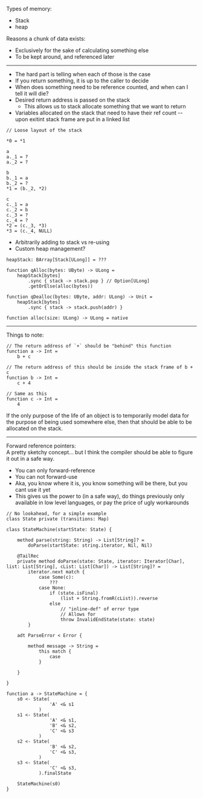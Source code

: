 
Types of memory:
- Stack
- heap

Reasons a chunk of data exists:
- Exclusively for the sake of calculating something else
- To be kept around, and referenced later

---

- The hard part is telling when each of those is the case
- If you return something, it is up to the caller to decide
- When does something need to be reference counted, and when can I tell it will die?
- Desired return address is passed on the stack
    - This allows us to stack allocate something that we want to return
- Variables allocated on the stack that need to have their ref count -- upon exitint stack frame are put in a linked list

```
// Loose layout of the stack

*0 = *1

a
a._1 = ?
a._2 = ?

b
b._1 = a
b._2 = ?
*1 = (b._2, *2)

c
c._1 = a
c._2 = b
c._3 = ?
c._4 = ?
*2 = (c._3, *3)
*3 = (c._4, NULL)
```

- Arbitrarily adding to stack vs re-using
- Custom heap management?

```
heapStack: BArray[Stack[ULong]] = ???

function qAlloc(bytes: UByte) -> ULong =
    heapStack[bytes]
        .sync { stack -> stack.pop } // Option[ULong]
        .getOrElse(alloc(bytes))

function qDealloc(bytes: UByte, addr: ULong) -> Unit =
    heapStack[bytes]
        .sync { stack -> stack.push(addr) }

function alloc(size: ULong) -> ULong = native
```

---

Things to note:
```
// The return address of `+` should be "behind" this function
function a -> Int =
    b + c

// The return address of this should be inside the stack frame of b + c
function b -> Int =
    c + 4

// Same as this
function c -> Int =
    4
```

If the only purpose of the life of an object is to temporarily model data for the purpose of being used somewhere else,
then that should be able to be allocated on the stack.

---

Forward reference pointers:  
A pretty sketchy concept... but I think the compiler should be able to figure it out in a safe way.  
- You can only forward-reference
- You can not forward-use
- Aka, you know where it is, you know something will be there, but you cant use it yet
- This gives us the power to (in a safe way), do things previously only available in low level languages, or pay the price of ugly workarounds

```
// No lookahead, for a simple example
class State private (transitions: Map)

class StateMachine(startState: State) {

    method parse(string: String) -> List[String]? =
        doParse(startState: string.iterator, Nil, Nil)
    
    @TailRec
    private method doParse(state: State, iterator: Iterator[Char], list: List[String], cList: List[Char]) -> List[String]? =
        iterator.next match {
            case Some(c):
                ???
            case None:
                if (state.isFinal)
                    (list + String.fromR(cList)).reverse
                else
                    // "inline-def" of error type
                    // Allows for 
                    throw InvalidEndState(state: state)
        }

    adt ParseError < Error {

        method message -> String =
            this match {
                case 
            }

    }

}

function a -> StateMachine = {
    s0 <- State(
                'A' <& s1
            )
    s1 <- State(
                'A' <& s1,
                'B' <& s2,
                'C' <& s3
            )
    s2 <- State(
                'B' <& s2,
                'C' <& s3,
            )
    s3 <- State(
                'C' <& s3,
            ).finalState

    StateMachine(s0)
}
```
